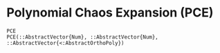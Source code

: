 # Polynomial Chaos Expansion (PCE)

```@docs
PCE
PCE(::AbstractVector{Num}, ::AbstractVector{Num}, ::AbstractVector{<:AbstractOrthoPoly})
```
